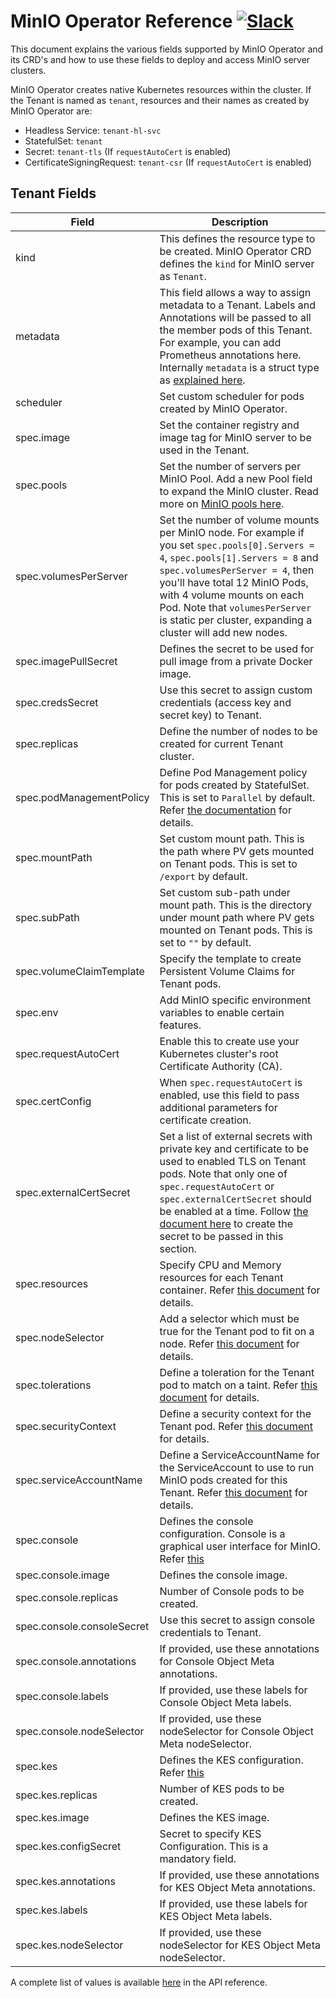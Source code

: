 # MinIO Operator Reference [![Slack](https://slack.min.io/slack?type=svg)](https://slack.min.io)

This document explains the various fields supported by MinIO Operator and its CRD's and how to use these fields to deploy and access MinIO server clusters.

MinIO Operator creates native Kubernetes resources within the cluster. If the Tenant is named as `tenant`, resources and their names as created by MinIO Operator are:

- Headless Service: `tenant-hl-svc`
- StatefulSet: `tenant`
- Secret: `tenant-tls` (If `requestAutoCert` is enabled)
- CertificateSigningRequest: `tenant-csr` (If `requestAutoCert` is enabled)

## Tenant Fields

| Field                      | Description                                                                                                                                                                                                                                                                                                                                                                               |
|----------------------------|-------------------------------------------------------------------------------------------------------------------------------------------------------------------------------------------------------------------------------------------------------------------------------------------------------------------------------------------------------------------------------------------|
| kind                       | This defines the resource type to be created. MinIO Operator CRD defines the `kind` for MinIO server as `Tenant`.                                                                                                                                                                                                                                                                         |
| metadata                   | This field allows a way to assign metadata to a Tenant. Labels and Annotations will be passed to all the member pods of this Tenant. For example, you can add Prometheus annotations here. Internally  `metadata` is a struct type as [explained here](https://godoc.org/k8s.io/apimachinery/pkg/apis/meta/v1#ObjectMeta).                                                                                                                                                                                                              |
| scheduler                  | Set custom scheduler for pods created by MinIO Operator.                                                                                                                                                                                                                                                                                                                                  |                                                                |
| spec.image                 | Set the container registry and image tag for MinIO server to be used in the Tenant.                                                                                                                                                                                                                                                                                                       |
| spec.pools                 | Set the number of servers per MinIO Pool. Add a new Pool field to expand the MinIO cluster. Read more on [MinIO pools here](https://github.com/minio/minio/blob/master/docs/distributed/DESIGN.md).                                                                                                                                                                                       |
| spec.volumesPerServer      | Set the number of volume mounts per MinIO node. For example if you set `spec.pools[0].Servers = 4`, `spec.pools[1].Servers = 8` and `spec.volumesPerServer = 4`, then you'll have total 12 MinIO Pods, with 4 volume mounts on each Pod. Note that  `volumesPerServer` is static per cluster, expanding a cluster will add new nodes.                                                     |
| spec.imagePullSecret       | Defines the secret to be used for pull image from a private Docker image.                                                                                                                                                                                                                                                                                                                 |
| spec.credsSecret           | Use this secret to assign custom credentials (access key and secret key) to Tenant.                                                                                                                                                                                                                                                                                                       |
| spec.replicas              | Define the number of nodes to be created for current Tenant cluster.                                                                                                                                                                                                                                                                                                                      |
| spec.podManagementPolicy   | Define Pod Management policy for pods created by StatefulSet. This is set to `Parallel` by default. Refer [the documentation](https://kubernetes.io/docs/tutorials/stateful-application/basic-stateful-set/#pod-management-policy) for details.                                                                                                                                           |
| spec.mountPath             | Set custom mount path. This is the path where PV gets mounted on Tenant pods. This is set to `/export` by default.                                                                                                                                                                                                                                                                        |
| spec.subPath               | Set custom sub-path under mount path. This is the directory under mount path where PV gets mounted on Tenant pods. This is set to `""` by default.                                                                                                                                                                                                                                        |
| spec.volumeClaimTemplate   | Specify the template to create Persistent Volume Claims for Tenant pods.                                                                                                                                                                                                                                                                                                                  |
| spec.env                   | Add MinIO specific environment variables to enable certain features.                                                                                                                                                                                                                                                                                                                      |
| spec.requestAutoCert       | Enable this to create use your Kubernetes cluster's root Certificate Authority (CA).                                                                                                                                                                                                                                                                                                      |
| spec.certConfig            | When `spec.requestAutoCert` is enabled, use this field to pass additional parameters for certificate creation.                                                                                                                                                                                                                                                                            |
| spec.externalCertSecret    | Set a list of external secrets with private key and certificate to be used to enabled TLS on Tenant pods. Note that only one of `spec.requestAutoCert` or `spec.externalCertSecret` should be enabled at a time. Follow [the document here](https://github.com/minio/minio/tree/master/docs/tls/kubernetes#2-create-kubernetes-secret) to create the secret to be passed in this section. |
| spec.resources             | Specify CPU and Memory resources for each Tenant container. Refer [this document](https://kubernetes.io/docs/concepts/configuration/manage-compute-resources-container/#resource-types) for details.                                                                                                                                                                                      |
| spec.nodeSelector          | Add a selector which must be true for the Tenant pod to fit on a node. Refer [this document](https://kubernetes.io/docs/concepts/configuration/assign-pod-node/) for details.                                                                                                                                                                                                             |
| spec.tolerations           | Define a toleration for the Tenant pod to match on a taint. Refer [this document](https://kubernetes.io/docs/concepts/configuration/taint-and-toleration/) for details.                                                                                                                                                                                                                   |
| spec.securityContext       | Define a security context for the Tenant pod. Refer [this document](https://kubernetes.io/docs/tasks/configure-pod-container/security-context/) for details.                                                                                                                                                                                                                              |
| spec.serviceAccountName    | Define a ServiceAccountName for the ServiceAccount to use to run MinIO pods created for this Tenant. Refer [this document](https://kubernetes.io/docs/tasks/configure-pod-container/configure-service-account/) for details.                                                                                                                                                              |
| spec.console               | Defines the console configuration. Console is a graphical user interface for MinIO. Refer [this](https://github.com/minio/console)                                                                                                                                                                                                                                                        |
| spec.console.image         | Defines the console image.                                                                                                                                                                                                                                                                                                                                                                |
| spec.console.replicas      | Number of Console pods to be created.                                                                                                                                                                                                                                                                                                                                                     |
| spec.console.consoleSecret | Use this secret to assign console credentials to Tenant.                                                                                                                                                                                                                                                                                                                                  |
| spec.console.annotations   | If provided, use these annotations for Console Object Meta annotations.                                                                                                                                                                                                                                                                                                                   |
| spec.console.labels        | If provided, use these labels for Console Object Meta labels.                                                                                                                                                                                                                                                                                                                             |
| spec.console.nodeSelector  | If provided, use these nodeSelector for Console Object Meta nodeSelector.                                                                                                                                                                                                                                                                                                                 |
| spec.kes                   | Defines the KES configuration. Refer [this](https://github.com/minio/kes)                                                                                                                                                                                                                                                                                                                 |
| spec.kes.replicas          | Number of KES pods to be created.                                                                                                                                                                                                                                                                                                                                                         |
| spec.kes.image             | Defines the KES image.                                                                                                                                                                                                                                                                                                                                                                    |
| spec.kes.configSecret      | Secret to specify KES Configuration. This is a mandatory field.                                                                                                                                                                                                                                                                                                                           |
| spec.kes.annotations       | If provided, use these annotations for KES Object Meta annotations.                                                                                                                                                                                                                                                                                                                       |
| spec.kes.labels            | If provided, use these labels for KES Object Meta labels.                                                                                                                                                                                                                                                                                                                                 |
| spec.kes.nodeSelector      | If provided, use these nodeSelector for KES Object Meta nodeSelector.                                                                                                                                                                                                                                                                                                                     |

A complete list of values is available [here](crd.adoc) in the API reference.
